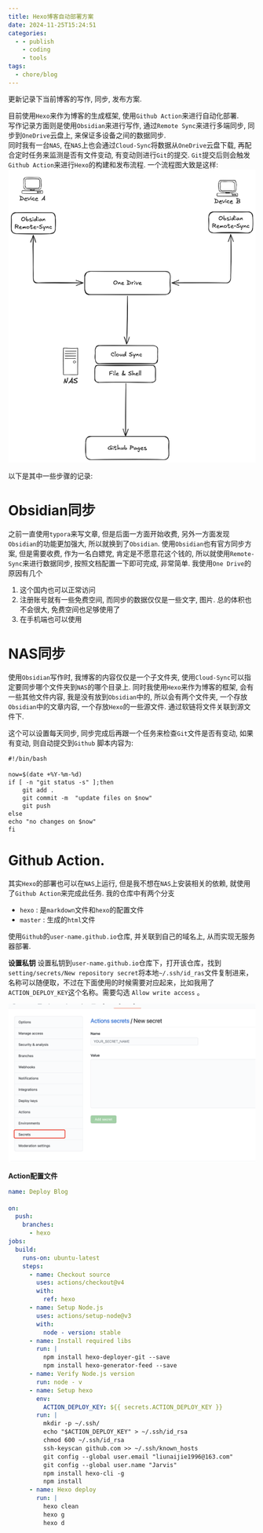 ```yaml
---
title: Hexo博客自动部署方案
date: 2024-11-25T15:24:51
categories:
  - - publish
    - coding
    - tools
tags:
  - chore/blog
---
```

更新记录下当前博客的写作, 同步, 发布方案.

目前使用`Hexo`来作为博客的生成框架, 使用`Github Action`来进行自动化部署.  
写作记录方面则是使用`Obsidian`来进行写作, 通过`Remote Sync`来进行多端同步, 同步到`OneDrive`云盘上, 来保证多设备之间的数据同步.   
同时我有一台`NAS`, 在`NAS`上也会通过`Cloud-Sync`将数据从`OneDrive`云盘下载, 再配合定时任务来监测是否有文件变动, 有变动则进行`Git`的提交. 
`Git`提交后则会触发`Github Action`来进行`Hexo`的构建和发布流程.
一个流程图大致是这样:
![](https://raw.githubusercontent.com/liunaijie/images/master/202411251431188.png)


以下是其中一些步骤的记录:

# Obsidian同步
之前一直使用`typora`来写文章, 但是后面一方面开始收费, 另外一方面发现`Obsidian`的功能更加强大, 所以就换到了`Obsidian`. 
使用`Obsidian`也有官方同步方案, 但是需要收费, 作为一名白嫖党, 肯定是不愿意花这个钱的, 所以就使用`Remote-Sync`来进行数据同步, 按照文档配置一下即可完成, 非常简单.
我使用`One Drive`的原因有几个
1. 这个国内也可以正常访问
2. 注册账号就有一些免费空间, 而同步的数据仅仅是一些文字, 图片. 总的体积也不会很大, 免费空间也足够使用了
3. 在手机端也可以使用

# NAS同步
使用`Obsidian`写作时, 我博客的内容仅仅是一个子文件夹, 使用`Cloud-Sync`可以指定要同步哪个文件夹到`NAS`的哪个目录上.
同时我使用`Hexo`来作为博客的框架, 会有一些其他文件内容, 我是没有放到`Obsidian`中的, 所以会有两个文件夹, 一个存放`Obsidian`中的文章内容, 一个存放`Hexo`的一些源文件.
通过软链将文件关联到源文件下. 

这个可以设置每天同步, 同步完成后再跟一个任务来检查`Git`文件是否有变动, 如果有变动, 则自动提交到`Github`
脚本内容为: 

```shell
#!/bin/bash

now=$(date +%Y-%m-%d)
if [ -n "git status -s" ];then
    git add .
    git commit -m  "update files on $now"
    git push
else 
echo "no changes on $now"    
fi
```

# Github Action.

其实`Hexo`的部署也可以在`NAS`上运行, 但是我不想在`NAS`上安装相关的依赖, 就使用了`Github Action`来完成此任务.
我的仓库中有两个分支
- `hexo` : 是`markdown`文件和`hexo`的配置文件
- `master` : 生成的`html`文件

使用`Github`的`user-name.github.io`仓库, 并关联到自己的域名上, 从而实现无服务器部署.

**设置私钥**
设置私钥到`user-name.github.io`仓库下，打开该仓库，找到`setting/secrets/New repository secret`将本地`~/.ssh/id_ras`文件复制进来，名称可以随便取，不过在下面使用的时候需要对应起来，比如我用了`ACTION_DEPLOY_KEY`这个名称。需要勾选 `Allow write access` 。


![](https://raw.githubusercontent.com/liunaijie/images/master/20210123154250.png)

**Action配置文件**

```yaml
name: Deploy Blog

on:
  push:
    branches:
      - hexo
jobs:
  build:
    runs-on: ubuntu-latest
    steps:
      - name: Checkout source
        uses: actions/checkout@v4
        with:   
          ref: hexo
      - name: Setup Node.js
        uses: actions/setup-node@v3
        with:
          node - version: stable
      - name: Install required libs
        run: |
          npm install hexo-deployer-git --save          
          npm install hexo-generator-feed --save
      - name: Verify Node.js version
        run: node - v   
      - name: Setup hexo
        env:
          ACTION_DEPLOY_KEY: ${{ secrets.ACTION_DEPLOY_KEY }}
        run: |
          mkdir -p ~/.ssh/
          echo "$ACTION_DEPLOY_KEY" > ~/.ssh/id_rsa
          chmod 600 ~/.ssh/id_rsa
          ssh-keyscan github.com >> ~/.ssh/known_hosts
          git config --global user.email "liunaijie1996@163.com"
          git config --global user.name "Jarvis"
          npm install hexo-cli -g
          npm install 
      - name: Hexo deploy
        run: |
          hexo clean
          hexo g
          hexo d
```


